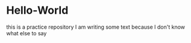 # Hello-World
this is a practice repository
I am writing some text because I don't know what else to say
